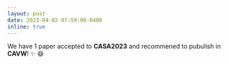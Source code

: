 ```yaml
---
layout: post
date: 2023-04-02 07:59:00-0400
inline: true
---
```

We have 1 paper accepted to **CASA2023** and recommened to pubulish in **CAVW**! ✨ 😄
